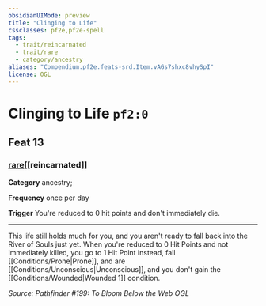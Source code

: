 ```yaml
---
obsidianUIMode: preview
title: "Clinging to Life"
cssclasses: pf2e,pf2e-spell
tags:
  - trait/reincarnated
  - trait/rare
  - category/ancestry
aliases: "Compendium.pf2e.feats-srd.Item.vAGs7shxc8vhySpI"
license: OGL
---
```

# Clinging to Life `pf2:0`
## Feat 13
### [rare](rare.md "Rare Rarity Trait")[[reincarnated]]

**Category** ancestry; 




**Frequency** once per day

**Trigger** You're reduced to 0 hit points and don't immediately die.

* * *

This life still holds much for you, and you aren't ready to fall back into the River of Souls just yet. When you're reduced to 0 Hit Points and not immediately killed, you go to 1 Hit Point instead, fall [[Conditions/Prone|Prone]], and are [[Conditions/Unconscious|Unconscious]], and you don't gain the [[Conditions/Wounded|Wounded 1]] condition.

*Source: Pathfinder #199: To Bloom Below the Web*
*OGL*